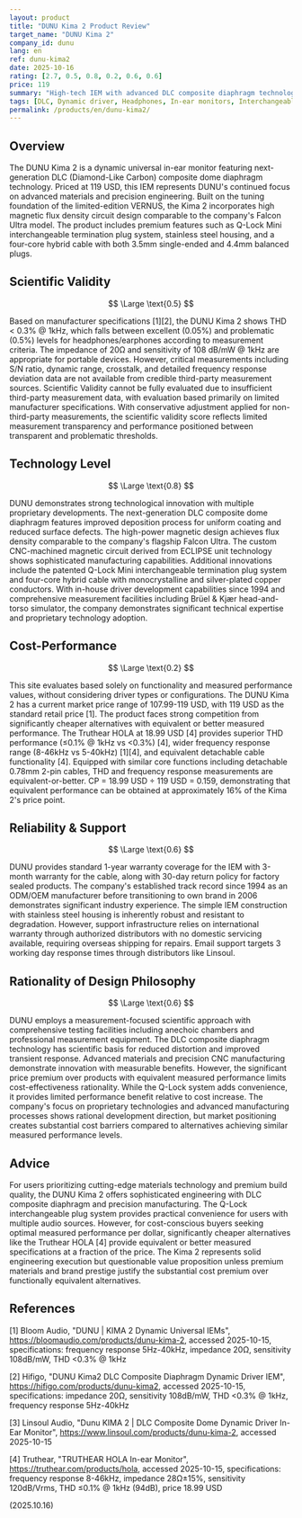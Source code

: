```yaml
---
layout: product
title: "DUNU Kima 2 Product Review"
target_name: "DUNU Kima 2"
company_id: dunu
lang: en
ref: dunu-kima2
date: 2025-10-16
rating: [2.7, 0.5, 0.8, 0.2, 0.6, 0.6]
price: 119
summary: "High-tech IEM with advanced DLC composite diaphragm technology and premium build quality, but poor cost-performance ratio compared to alternatives with equivalent measured performance."
tags: [DLC, Dynamic driver, Headphones, In-ear monitors, Interchangeable Cable]
permalink: /products/en/dunu-kima2/
---
```

## Overview

The DUNU Kima 2 is a dynamic universal in-ear monitor featuring next-generation DLC (Diamond-Like Carbon) composite dome diaphragm technology. Priced at 119 USD, this IEM represents DUNU's continued focus on advanced materials and precision engineering. Built on the tuning foundation of the limited-edition VERNUS, the Kima 2 incorporates high magnetic flux density circuit design comparable to the company's Falcon Ultra model. The product includes premium features such as Q-Lock Mini interchangeable termination plug system, stainless steel housing, and a four-core hybrid cable with both 3.5mm single-ended and 4.4mm balanced plugs.

## Scientific Validity

$$ \Large \text{0.5} $$

Based on manufacturer specifications [1][2], the DUNU Kima 2 shows THD < 0.3% @ 1kHz, which falls between excellent (0.05%) and problematic (0.5%) levels for headphones/earphones according to measurement criteria. The impedance of 20Ω and sensitivity of 108 dB/mW @ 1kHz are appropriate for portable devices. However, critical measurements including S/N ratio, dynamic range, crosstalk, and detailed frequency response deviation data are not available from credible third-party measurement sources. Scientific Validity cannot be fully evaluated due to insufficient third-party measurement data, with evaluation based primarily on limited manufacturer specifications. With conservative adjustment applied for non-third-party measurements, the scientific validity score reflects limited measurement transparency and performance positioned between transparent and problematic thresholds.

## Technology Level

$$ \Large \text{0.8} $$

DUNU demonstrates strong technological innovation with multiple proprietary developments. The next-generation DLC composite dome diaphragm features improved deposition process for uniform coating and reduced surface defects. The high-power magnetic design achieves flux density comparable to the company's flagship Falcon Ultra. The custom CNC-machined magnetic circuit derived from ECLIPSE unit technology shows sophisticated manufacturing capabilities. Additional innovations include the patented Q-Lock Mini interchangeable termination plug system and four-core hybrid cable with monocrystalline and silver-plated copper conductors. With in-house driver development capabilities since 1994 and comprehensive measurement facilities including Brüel & Kjær head-and-torso simulator, the company demonstrates significant technical expertise and proprietary technology adoption.

## Cost-Performance

$$ \Large \text{0.2} $$

This site evaluates based solely on functionality and measured performance values, without considering driver types or configurations. The DUNU Kima 2 has a current market price range of 107.99-119 USD, with 119 USD as the standard retail price [1]. The product faces strong competition from significantly cheaper alternatives with equivalent or better measured performance. The Truthear HOLA at 18.99 USD [4] provides superior THD performance (≤0.1% @ 1kHz vs <0.3%) [4], wider frequency response range (8-46kHz vs 5-40kHz) [1][4], and equivalent detachable cable functionality [4]. Equipped with similar core functions including detachable 0.78mm 2-pin cables, THD and frequency response measurements are equivalent-or-better. CP = 18.99 USD ÷ 119 USD = 0.159, demonstrating that equivalent performance can be obtained at approximately 16% of the Kima 2's price point.

## Reliability & Support

$$ \Large \text{0.6} $$

DUNU provides standard 1-year warranty coverage for the IEM with 3-month warranty for the cable, along with 30-day return policy for factory sealed products. The company's established track record since 1994 as an ODM/OEM manufacturer before transitioning to own brand in 2006 demonstrates significant industry experience. The simple IEM construction with stainless steel housing is inherently robust and resistant to degradation. However, support infrastructure relies on international warranty through authorized distributors with no domestic servicing available, requiring overseas shipping for repairs. Email support targets 3 working day response times through distributors like Linsoul.

## Rationality of Design Philosophy

$$ \Large \text{0.6} $$

DUNU employs a measurement-focused scientific approach with comprehensive testing facilities including anechoic chambers and professional measurement equipment. The DLC composite diaphragm technology has scientific basis for reduced distortion and improved transient response. Advanced materials and precision CNC manufacturing demonstrate innovation with measurable benefits. However, the significant price premium over products with equivalent measured performance limits cost-effectiveness rationality. While the Q-Lock system adds convenience, it provides limited performance benefit relative to cost increase. The company's focus on proprietary technologies and advanced manufacturing processes shows rational development direction, but market positioning creates substantial cost barriers compared to alternatives achieving similar measured performance levels.

## Advice

For users prioritizing cutting-edge materials technology and premium build quality, the DUNU Kima 2 offers sophisticated engineering with DLC composite diaphragm and precision manufacturing. The Q-Lock interchangeable plug system provides practical convenience for users with multiple audio sources. However, for cost-conscious buyers seeking optimal measured performance per dollar, significantly cheaper alternatives like the Truthear HOLA [4] provide equivalent or better measured specifications at a fraction of the price. The Kima 2 represents solid engineering execution but questionable value proposition unless premium materials and brand prestige justify the substantial cost premium over functionally equivalent alternatives.

## References

[1] Bloom Audio, "DUNU | KIMA 2 Dynamic Universal IEMs", https://bloomaudio.com/products/dunu-kima-2, accessed 2025-10-15, specifications: frequency response 5Hz-40kHz, impedance 20Ω, sensitivity 108dB/mW, THD <0.3% @ 1kHz

[2] Hifigo, "DUNU Kima2 DLC Composite Diaphragm Dynamic Driver IEM", https://hifigo.com/products/dunu-kima2, accessed 2025-10-15, specifications: impedance 20Ω, sensitivity 108dB/mW, THD <0.3% @ 1kHz, frequency response 5Hz-40kHz

[3] Linsoul Audio, "Dunu KIMA 2 | DLC Composite Dome Dynamic Driver In-Ear Monitor", https://www.linsoul.com/products/dunu-kima-2, accessed 2025-10-15

[4] Truthear, "TRUTHEAR HOLA In-ear Monitor", https://truthear.com/products/hola, accessed 2025-10-15, specifications: frequency response 8-46kHz, impedance 28Ω±15%, sensitivity 120dB/Vrms, THD ≤0.1% @ 1kHz (94dB), price 18.99 USD

(2025.10.16)